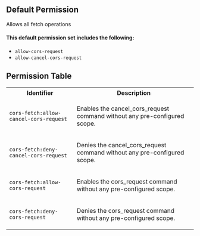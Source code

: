 ## Default Permission

Allows all fetch operations

#### This default permission set includes the following:

- `allow-cors-request`
- `allow-cancel-cors-request`

## Permission Table

<table>
<tr>
<th>Identifier</th>
<th>Description</th>
</tr>


<tr>
<td>

`cors-fetch:allow-cancel-cors-request`

</td>
<td>

Enables the cancel_cors_request command without any pre-configured scope.

</td>
</tr>

<tr>
<td>

`cors-fetch:deny-cancel-cors-request`

</td>
<td>

Denies the cancel_cors_request command without any pre-configured scope.

</td>
</tr>

<tr>
<td>

`cors-fetch:allow-cors-request`

</td>
<td>

Enables the cors_request command without any pre-configured scope.

</td>
</tr>

<tr>
<td>

`cors-fetch:deny-cors-request`

</td>
<td>

Denies the cors_request command without any pre-configured scope.

</td>
</tr>
</table>
